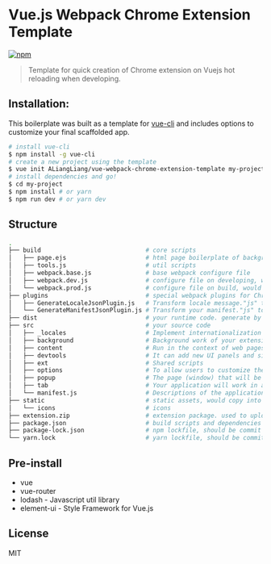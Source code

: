 # Vue.js Webpack Chrome Extension Template

[![npm](https://img.shields.io/npm/v/vue-webpack-chrome-extension-template.svg)](https://www.npmjs.com/package/vue-webpack-chrome-extension-template)

> Template for quick creation of Chrome extension on Vuejs hot reloading when developing.

## Installation:

This boilerplate was built as a template for [vue-cli](https://github.com/vuejs/vue-cli) and includes options to customize your final scaffolded app.

```bash
# install vue-cli
$ npm install -g vue-cli
# create a new project using the template
$ vue init ALiangLiang/vue-webpack-chrome-extension-template my-project
# install dependencies and go!
$ cd my-project
$ npm install # or yarn
$ npm run dev # or yarn dev
```

## Structure

```bash
.
├── build                             # core scripts
│   ├── page.ejs                      # html page boilerplate of background, options, etc.
│   ├── tools.js                      # util scripts
│   ├── webpack.base.js               # base webpack configure file
│   ├── webpack.dev.js                # configure file on developing, would merge into base
│   └── webpack.prod.js               # configure file on build, would merge into base
├── plugins                           # special webpack plugins for Chrome extension
│   ├── GenerateLocaleJsonPlugin.js   # Transform locale message."js" to "json"
│   └── GenerateManifestJsonPlugin.js # Transform your manifest."js" to "json"
├── dist                              # your runtime code. generate by program.
├── src                               # your source code
│   ├── _locales                      # Implement internationalization across your whole extension (https://developer.chrome.com/extensions/i18n)
│   ├── background                    # Background work of your extension (https://developer.chrome.com/extensions/background_pages)
│   ├── content                       # Run in the context of web pages (https://developer.chrome.com/extensions/content_scripts)
│   ├── devtools                      # It can add new UI panels and sidebars, interact with the inspected page, get information about network requests, and more. (https://developer.chrome.com/extensions/devtools)
│   ├── ext                           # Shared scripts
│   ├── options                       # To allow users to customize the behavior of your extension, you may wish to provide an options page. (https://developer.chrome.com/extensions/options)
│   ├── popup                         # The page (window) that will be displayed when the icon is clicked
│   ├── tab                           # Your application will work in a separate tab
│   └── manifest.js                   # Descriptions of the application, its rights and possibilities (https://developer.chrome.com/extensions/manifest)
├── static                            # static assets, would copy into dist directly.
│   └── icons                         # icons
├── extension.zip                     # extension package. used to upload to web store.
├── package.json                      # build scripts and dependencies
├── package-lock.json                 # npm lockfile, should be commit into git
└── yarn.lock                         # yarn lockfile, should be commit into git
```

## Pre-install

* vue
* vue-router
* lodash - Javascript util library
* element-ui - Style Framework for Vue.js

## License

MIT
